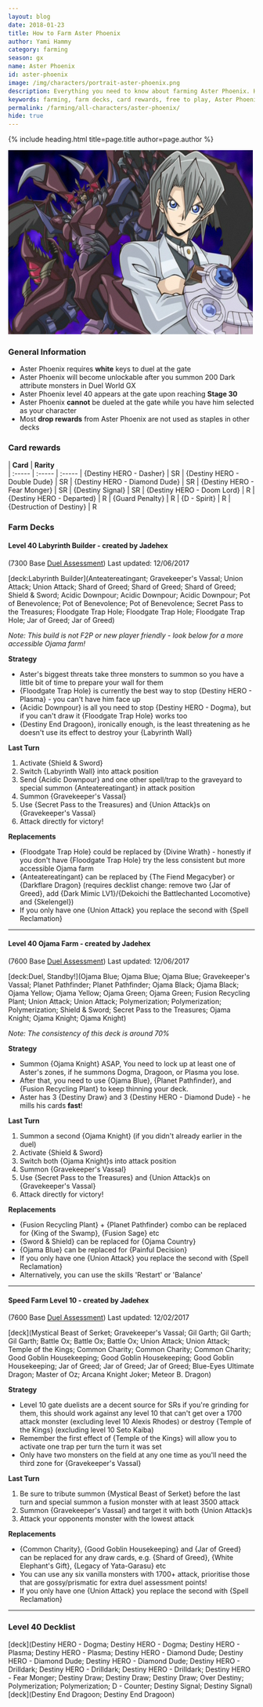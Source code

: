 ```yaml
---
layout: blog
date: 2018-01-23
title: How to Farm Aster Phoenix
author: Yami Hammy
category: farming
season: gx
name: Aster Phoenix
id: aster-phoenix
image: /img/characters/portrait-aster-phoenix.png
description: Everything you need to know about farming Aster Phoenix. His decklists, card rewards, top level farm decks with strategy information and free to play card replacements. This article will help you farm Aster Phoenix as efficiently as possible.
keywords: farming, farm decks, card rewards, free to play, Aster Phoenix
permalink: /farming/all-characters/aster-phoenix/
hide: true
---
```


{% include heading.html title=page.title author=page.author %}

![Aster Phoenix](/img/content/events/aster.png)

### General Information
*  Aster Phoenix requires **white** keys to duel at the gate
* Aster Phoenix will become unlockable after you summon 200 Dark attribute monsters in Duel World GX
* Aster Phoenix level 40 appears at the gate upon reaching **Stage 30**
* Aster Phoenix **cannot** be dueled at the gate while you have him selected as your character
* Most **drop rewards** from Aster Phoenix are not used as staples in other decks
 
### Card rewards

| **Card** |  **Rarity**  
| :----- | :----- | :----- 
| {Destiny HERO - Dasher} | SR
| {Destiny HERO - Double Dude} | SR
| {Destiny HERO - Diamond Dude} | SR
| {Destiny HERO - Fear Monger} | SR
| {Destiny Signal} | SR
| {Destiny HERO - Doom Lord} | R
| {Destiny HERO - Departed} | R
| {Guard Penalty} | R
| {D - Spirit} | R
| {Destruction of Destiny} | R


### Farm Decks

#### Level 40 Labyrinth Builder - created by Jadehex 
(7300 Base [Duel Assessment](/farming/duel-assessment-score/))
Last updated: 12/06/2017

[deck:Labyrinth Builder](Anteatereatingant; Gravekeeper's Vassal; Union Attack; Union Attack; Shard of Greed; Shard of Greed; Shard of Greed; Shield & Sword; Acidic Downpour; Acidic Downpour; Acidic Downpour; Pot of Benevolence; Pot of Benevolence; Pot of Benevolence; Secret Pass to the Treasures; Floodgate Trap Hole; Floodgate Trap Hole; Floodgate Trap Hole; Jar of Greed; Jar of Greed)

*Note: This build is not F2P or new player friendly - look below for a more accessible Ojama farm!*

**Strategy**

* Aster's biggest threats take three monsters to summon so you have a little bit of time to prepare your wall for them
* {Floodgate Trap Hole} is currently the best way to stop {Destiny HERO - Plasma} - you can't have him face up
* {Acidic Downpour} is all you need to stop {Destiny HERO - Dogma}, but if you can't draw it {Floodgate Trap Hole} works too
* {Destiny End Dragoon}, ironically enough, is the least threatening as he doesn't use its effect to destroy your {Labyrinth Wall}

**Last Turn** 

1. Activate {Shield & Sword}
2. Switch {Labyrinth Wall} into attack position
3. Send {Acidic Downpour} and one other spell/trap to the graveyard to special summon {Anteatereatingant} in attack position
4. Summon {Gravekeeper's Vassal} 
5. Use {Secret Pass to the Treasures} and {Union Attack}s on {Gravekeeper's Vassal} 
6. Attack directly for victory!
	
**Replacements**

* {Floodgate Trap Hole} could be replaced by {Divine Wrath} - honestly if you don't have {Floodgate Trap Hole} try the less consistent but more accessible Ojama farm
* {Anteatereatingant} can be replaced by {The Fiend Megacyber} or {Darkflare Dragon} (requires decklist change: remove two {Jar of Greed}, add {Dark Mimic LV1}/{Dekoichi the Battlechanted Locomotive} and {Skelengel})
* If you only have one {Union Attack} you replace the second with {Spell Reclamation}

---

#### Level 40 Ojama Farm - created by Jadehex 
(7600 Base [Duel Assessment](/farming/duel-assessment-score/))
Last updated: 12/06/2017

[deck:Duel, Standby!](Ojama Blue; Ojama Blue; Ojama Blue; Gravekeeper's Vassal; Planet Pathfinder; Planet Pathfinder; Ojama Black; Ojama Black; Ojama Yellow; Ojama Yellow; Ojama Green; Ojama Green; Fusion Recycling Plant; Union Attack; Union Attack; Polymerization; Polymerization; Polymerization; Shield & Sword; Secret Pass to the Treasures; Ojama Knight; Ojama Knight; Ojama Knight)

*Note: The consistency of this deck is around 70%*

**Strategy**

* Summon {Ojama Knight} ASAP, You need to lock up at least one of Aster's zones, if he summons Dogma, Dragoon, or Plasma you lose.
* After that, you need to use {Ojama Blue}, {Planet Pathfinder}, and {Fusion Recycling Plant} to keep thinning your deck.
* Aster has 3 {Destiny Draw} and 3 {Destiny HERO - Diamond Dude} - he mills his cards **fast**!

**Last Turn** 

1. Summon a second {Ojama Knight} (if you didn't already earlier in the duel)
2. Activate {Shield & Sword}
3. Switch both {Ojama Knight}s into attack position
4. Summon {Gravekeeper's Vassal} 
5. Use {Secret Pass to the Treasures} and {Union Attack}s on {Gravekeeper's Vassal} 
6. Attack directly for victory!
	
**Replacements**

* {Fusion Recycling Plant} + {Planet Pathfinder} combo can be replaced for {King of the Swamp}, {Fusion Sage} etc 
* {Sword & Shield} can be replaced for {Ojama Country}
* {Ojama Blue} can be replaced for {Painful Decision}
* If you only have one {Union Attack} you replace the second with {Spell Reclamation}
* Alternatively, you can use the skills 'Restart' or 'Balance'

---

#### Speed Farm Level 10 - created by Jadehex 
(7600 Base [Duel Assessment](/farming/duel-assessment-score/))
Last updated: 12/02/2017

[deck](Mystical Beast of Serket; Gravekeeper's Vassal; Gil Garth; Gil Garth; Gil Garth; Battle Ox; Battle Ox; Battle Ox; Union Attack; Union Attack; Temple of the Kings; Common Charity; Common Charity; Common Charity; Good Goblin Housekeeping; Good Goblin Housekeeping; Good Goblin Housekeeping; Jar of Greed; Jar of Greed; Jar of Greed; Blue-Eyes Ultimate Dragon; Master of Oz; Arcana Knight Joker; Meteor B. Dragon)

**Strategy**

* Level 10 gate duelists are a decent source for SRs  if you're grinding for them, this should work against any level 10 that can't get over a 1700 attack monster (excluding level 10 Alexis Rhodes) or destroy {Temple of the Kings} (excluding level 10 Seto Kaiba) 
* Remember the first effect of {Temple of the Kings} will allow you to activate one trap per turn the turn it was set
* Only have two monsters on the field at any one time as you'll need the third zone for {Gravekeeper's Vassal}

**Last Turn** 

1. Be sure to tribute summon {Mystical Beast of Serket} before the last turn and special summon a fusion monster with at least 3500 attack
2. Summon {Gravekeeper's Vassal} and target it with both {Union Attack}s
3. Attack your opponents monster with the lowest attack 

**Replacements**

* {Common Charity}, {Good Goblin Housekeeping} and {Jar of Greed} can be replaced for any draw cards, e.g. {Shard of Greed}, {White Elephant's Gift}, {Legacy of Yata-Garasu} etc
* You can use any six vanilla monsters with 1700+ attack, prioritise those that are gossy/prismatic for extra duel assessment points!
* If you only have one {Union Attack} you replace the second with {Spell Reclamation}

---
 
### Level 40 Decklist

[deck](Destiny HERO - Dogma; Destiny HERO - Dogma; Destiny HERO - Plasma; Destiny HERO - Plasma; Destiny HERO - Diamond Dude; Destiny HERO - Diamond Dude; Destiny HERO - Diamond Dude; Destiny HERO - Drilldark; Destiny HERO - Drilldark; Destiny HERO - Drilldark; Destiny HERO - Fear Monger; Destiny Draw; Destiny Draw; Destiny Draw; Over Destiny; Polymerization; Polymerization; D - Counter; Destiny Signal; Destiny Signal) 
[deck](Destiny End Dragoon; Destiny End Dragoon)
